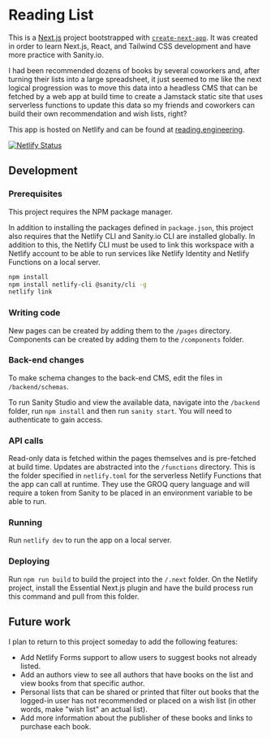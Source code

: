 # Reading List

This is a [Next.js](https://nextjs.org/) project bootstrapped
with [`create-next-app`](https://github.com/vercel/next.js/tree/canary/packages/create-next-app). It was created in
order to learn Next.js, React, and Tailwind CSS development and have more practice with Sanity.io.

I had been recommended dozens of books by several coworkers and, after turning their lists into a large spreadsheet, it
just seemed to me like the next logical progression was to move this data into a headless CMS that can be fetched by a
web app at build time to create a Jamstack static site that uses serverless functions to update this data so my friends
and coworkers can build their own recommendation and wish lists, right?

This app is hosted on Netlify and can be found at [reading.engineering](https://reading.engineering).

[![Netlify Status](https://api.netlify.com/api/v1/badges/9c5a06da-ee42-42c3-9b71-58ddc089ca43/deploy-status)](https://app.netlify.com/sites/reading-list-chrisstonedev/deploys)

## Development

### Prerequisites

This project requires the NPM package manager.

In addition to installing the packages defined in `package.json`, this project also requires that the Netlify CLI and
Sanity.io CLI are installed globally. In addition to this, the Netlify CLI must be used to link this workspace with a
Netlify account to be able to run services like Netlify Identity and Netlify Functions on a local server.

```bash
npm install
npm install netlify-cli @sanity/cli -g
netlify link
```

### Writing code

New pages can be created by adding them to the `/pages` directory. Components can be created by adding them to
the `/components` folder.

### Back-end changes

To make schema changes to the back-end CMS, edit the files in `/backend/schemas`.

To run Sanity Studio and view the available data, navigate into the `/backend` folder, run `npm install` and then
run `sanity start`. You will need to authenticate to gain access.

### API calls

Read-only data is fetched within the pages themselves and is pre-fetched at build time. Updates are abstracted into
the `/functions` directory. This is the folder specified in `netlify.toml` for the serverless Netlify Functions that the
app can call at runtime. They use the GROQ query language and will require a token from Sanity to be placed in an
environment variable to be able to run.

### Running

Run `netlify dev` to run the app on a local server.

### Deploying

Run `npm run build` to build the project into the  `/.next` folder. On the Netlify project, install the Essential
Next.js plugin and have the build process run this command and pull from this folder.

## Future work

I plan to return to this project someday to add the following features:

* Add Netlify Forms support to allow users to suggest books not already listed.
* Add an authors view to see all authors that have books on the list and view books from that specific author.
* Personal lists that can be shared or printed that filter out books that the logged-in user has not recommended or
  placed on a wish list (in other words, make "wish list" an actual list).
* Add more information about the publisher of these books and links to purchase each book.
